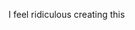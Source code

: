 I feel ridiculous creating this

<!---
blurpimafish/blurpimafish is a ✨ special ✨ repository because its `README.md` (this file) appears on your GitHub profile.
You can click the Preview link to take a look at your changes.
--->
